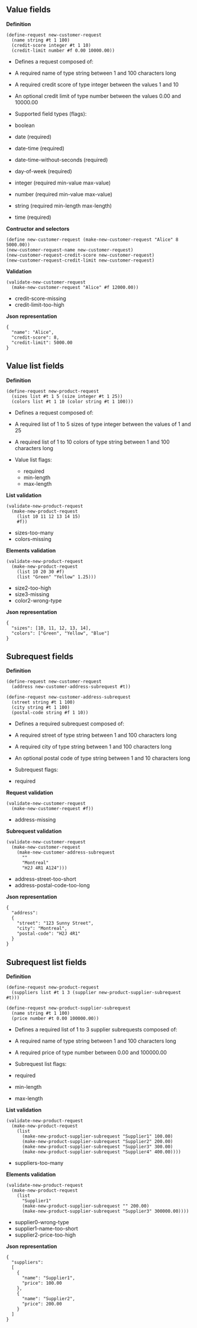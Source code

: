 
Value fields
------------

__Definition__

    (define-request new-customer-request
      (name string #t 1 100)
      (credit-score integer #t 1 10)
      (credit-limit number #f 0.00 10000.00))

- Defines a request composed of:
 - A required name of type string between 1 and 100 characters long
 - A required credit score of type integer between the values 1 and 10
 - An optional credit limit of type number between the values 0.00 and 10000.00

- Supported field types (flags):
 - boolean
 - date (required)
 - date-time (required)
 - date-time-without-seconds (required)
 - day-of-week (required)
 - integer (required min-value max-value)
 - number (required min-value max-value)
 - string (required min-length max-length)
 - time (required)

__Contructor and selectors__

    (define new-customer-request (make-new-customer-request "Alice" 8 5000.00))
    (new-customer-request-name new-customer-request)
    (new-customer-request-credit-score new-customer-request)
    (new-customer-request-credit-limit new-customer-request)

__Validation__

    (validate-new-customer-request
      (make-new-customer-request "Alice" #f 12000.00))

- credit-score-missing
- credit-limit-too-high

__Json representation__

    {
      "name": "Alice",
      "credit-score": 8,
      "credit-limit": 5000.00
    }

Value list fields
-----------------

__Definition__

    (define-request new-product-request
      (sizes list #t 1 5 (size integer #t 1 25))
      (colors list #t 1 10 (color string #t 1 100)))

- Defines a request composed of:
 - A required list of 1 to 5 sizes of type integer between the values of 1 and 25
 - A required list of 1 to 10 colors of type string between 1 and 100 characters long

- Value list flags:
  - required
  - min-length
  - max-length

__List validation__

    (validate-new-product-request
      (make-new-product-request
        (list 10 11 12 13 14 15)
        #f))

- sizes-too-many
- colors-missing

__Elements validation__

    (validate-new-product-request
      (make-new-product-request
        (list 10 20 30 #f)
        (list "Green" "Yellow" 1.25)))

- size2-too-high
- size3-missing
- color2-wrong-type

__Json representation__

    {
      "sizes": [10, 11, 12, 13, 14],
      "colors": ["Green", "Yellow", "Blue"]
    }

Subrequest fields
-----------------

__Definition__

    (define-request new-customer-request
      (address new-customer-address-subrequest #t))

    (define-request new-customer-address-subrequest
      (street string #t 1 100)
      (city string #t 1 100)
      (postal-code string #f 1 10))

- Defines a required subrequest composed of:
 - A required street of type string between 1 and 100 characters long
 - A required city of type string between 1 and 100 characters long
 - An optional postal code of type string between 1 and 10 characters long

- Subrequest flags:
 - required

__Request validation__

    (validate-new-customer-request
      (make-new-customer-request #f))

- address-missing

__Subrequest validation__

    (validate-new-customer-request
      (make-new-customer-request
        (make-new-customer-address-subrequest
          ""
          "Montreal"
          "H2J 4R1 A124")))

- address-street-too-short
- address-postal-code-too-long

__Json representation__

    {
      "address":
      {
        "street": "123 Sunny Street",
        "city": "Montreal",
        "postal-code": "H2J 4R1"
      }
    }

Subrequest list fields
----------------------

__Definition__

    (define-request new-product-request
      (suppliers list #t 1 3 (supplier new-product-supplier-subrequest #t)))

    (define-request new-product-supplier-subrequest
      (name string #t 1 100)
      (price number #t 0.00 100000.00))

- Defines a required list of 1 to 3 supplier subrequests composed of:
 - A required name of type string between 1 and 100 characters long
 - A required price of type number between 0.00 and 100000.00

- Subrequest list flags:
 - required
 - min-length
 - max-length

__List validation__

    (validate-new-product-request
      (make-new-product-request
        (list
          (make-new-product-supplier-subrequest "Supplier1" 100.00)
          (make-new-product-supplier-subrequest "Supplier2" 200.00)
          (make-new-product-supplier-subrequest "Supplier3" 300.00)
          (make-new-product-supplier-subrequest "Supplier4" 400.00))))

- suppliers-too-many

__Elements validation__

    (validate-new-product-request
      (make-new-product-request
        (list
          "Supplier1"
          (make-new-product-supplier-subrequest "" 200.00)
          (make-new-product-supplier-subrequest "Supplier3" 300000.00))))

- supplier0-wrong-type
- supplier1-name-too-short
- supplier2-price-too-high

__Json representation__

    {
      "suppliers":
      [
        {
          "name": "Supplier1",
          "price": 100.00
        },
        {
          "name": "Supplier2",
          "price": 200.00
        }
      ]
    }
